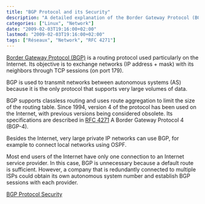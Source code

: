 ```yaml
---
title: "BGP Protocol and its Security"
description: "A detailed explanation of the Border Gateway Protocol (BGP), including its usage between autonomous systems and its security aspects."
categories: ["Linux", "Network"]
date: "2009-02-03T19:16:00+02:00"
lastmod: "2009-02-03T19:16:00+02:00"
tags: ["Réseaux", "Network", "RFC 4271"]
---
```


[Border Gateway Protocol (BGP)](https://fr.wikipedia.org/wiki/Border_Gateway_Protocol) is a routing protocol used particularly on the Internet. Its objective is to exchange networks (IP address + mask) with its neighbors through TCP sessions (on port 179).

BGP is used to transmit networks between autonomous systems (AS) because it is the only protocol that supports very large volumes of data.

BGP supports classless routing and uses route aggregation to limit the size of the routing table. Since 1994, version 4 of the protocol has been used on the Internet, with previous versions being considered obsolete. Its specifications are described in [RFC 4271](https://tools.ietf.org/html/rfc4271) A Border Gateway Protocol 4 (BGP-4).

Besides the Internet, very large private IP networks can use BGP, for example to connect local networks using OSPF.

Most end users of the Internet have only one connection to an Internet service provider. In this case, BGP is unnecessary because a default route is sufficient. However, a company that is redundantly connected to multiple ISPs could obtain its own autonomous system number and establish BGP sessions with each provider.

[BGP Protocol Security](../../static/pdf/sécurité_du_protocole_bgp.pdf)
